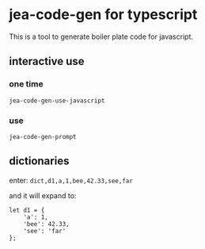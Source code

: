 # jea-code-gen for typescript

This is a tool to generate boiler plate code for javascript.

## interactive use
### one time
`jea-code-gen-use-javascript`

### use
`jea-code-gen-prompt`

## dictionaries

enter: `dict,d1,a,1,bee,42.33,see,far`

and it will expand to:

```
let d1 = {
    'a': 1,
    'bee': 42.33,
    'see': 'far'
};
```
